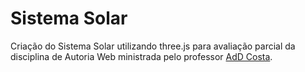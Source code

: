 # Sistema Solar

Criação do Sistema Solar utilizando three.js para avaliação parcial da disciplina de Autoria Web ministrada pelo professor [AdD Costa](http://docente.ifrn.edu.br/addsoncosta).

